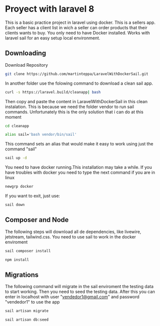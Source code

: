# Proyect with laravel 8  

This is a basic practice project in laravel using docker. This is a sellers app. Each seller has a client list in wich a seller can order products that their clients wants to buy. You only need to have Docker installed. Works with laravel sail for an easy setup local environment.

## Downloading 
Download Repository
 
```bash 
git clone https://github.com/martinteppa/LaravelWithDockerSail.git
```

In another folder use the folowing command to download a clean sail app. 

```bash 
curl -s https://laravel.build/cleanapp| bash
```
Then copy and paste the content in LaravelWithDockerSail in this clean instalation. This is because we need the folder vendor to run sail commands. Unfortunately this is the only solution that i can do at this moment

```bash 
cd cleanapp
```


```bash 
alias sail='bash vendor/bin/sail'
```
This command sets an alias that would make it easy to work using just the command "sail"


```bash 
sail up -d
```
You need to have docker running.This installation may take a while. If you have troubles with docker you need to type the next command if you are in linux
```bash 
newgrp docker
```
If you want to exit, just use: 
```bash 
sail down
```


## Composer and Node

The following steps will download all de dependencies, like livewire, jetstream, tailwind.css. You need to use sail to work in the docker enviroment
```bash 
sail composer install
```

```bash 
npm install
```

## Migrations
The following command will migrate in the sail enviroment the testing data to start working. Then you need to seed the testing data. After this you can enter in localhost with user "vendedor1@gmail.com" and password "vendedor1" to use the app

```bash 
sail artisan migrate
```

```bash  
sail artisan db:seed
```
